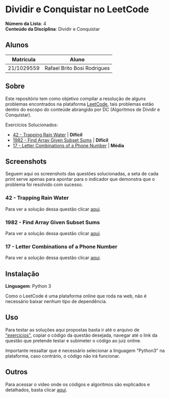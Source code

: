 # Dividir e Conquistar no LeetCode

**Número da Lista**: 4<br>
**Conteúdo da Disciplina**: Dividir e Conquistar<br>

## Alunos
|Matrícula | Aluno |
| -- | -- |
| 21/1029559 | Rafael Brito Bosi Rodrigues |

## Sobre 

Este repositório tem como objetivo compilar a resolução de alguns problemas encontrados na plataforma [LeetCode](https://leetcode.com/), tais problemas estão dentro do escopo do conteúde abrangido por DC (Algoritmos de Dividir e Conquistar).

Exercícios Solucionados:

- [42 - Trapping Rain Water](https://leetcode.com/problems/trapping-rain-water/description/) | **Difícil**
- [1982 - Find Array Given Subset Sums](https://leetcode.com/problems/find-array-given-subset-sums/description/) | **Difícil**
- [17 - Letter Combinations of a Phone Number](https://leetcode.com/problems/letter-combinations-of-a-phone-number/description/) | **Média**

## Screenshots

Seguem aqui os screenshots das questões solucionadas, a seta de cada print serve apenas para apontar para o indicador que demonstra que o problema foi resolvido com sucesso.

### 42 - Trapping Rain Water

Para ver a solução dessa questão clicar [aqui](./exercicios/42.py).

### 1982 - Find Array Given Subset Sums

Para ver a solução dessa questão clicar [aqui](./exercicios/1982.py).

### 17 - Letter Combinations of a Phone Number

Para ver a solução dessa questão clicar [aqui](./exercicios/17.py).

## Instalação 
**Linguagem**: Python 3<br>

Como o LeetCode é uma plataforma online que roda na web, não é necessário baixar nenhum tipo de dependência.

## Uso 

Para testar as soluções aqui propostas basta ir até o arquivo de ["exercicios"](./exercicios/), copiar o código da questão desejada, navegar até o link da questão que pretende testar e subimeter o código ao juiz online.

Importante ressaltar que é necessário selecionar a linguagem "Python3" na plataforma, caso contrário, o código não irá funcionar.

## Outros 

Para acessar o vídeo onde os códigos e algoritmos são explicados e detalhados, basta clicar [aqui]().



